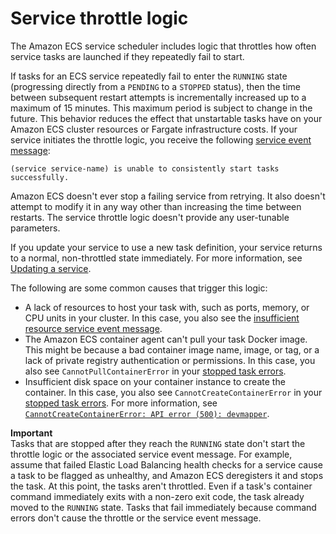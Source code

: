 # Service throttle logic<a name="service-throttle-logic"></a>

The Amazon ECS service scheduler includes logic that throttles how often service tasks are launched if they repeatedly fail to start\.

If tasks for an ECS service repeatedly fail to enter the `RUNNING` state \(progressing directly from a `PENDING` to a `STOPPED` status\), then the time between subsequent restart attempts is incrementally increased up to a maximum of 15 minutes\. This maximum period is subject to change in the future\. This behavior reduces the effect that unstartable tasks have on your Amazon ECS cluster resources or Fargate infrastructure costs\. If your service initiates the throttle logic, you receive the following [service event message](service-event-messages.md#service-event-messages-5):

```
(service service-name) is unable to consistently start tasks successfully.
```

Amazon ECS doesn't ever stop a failing service from retrying\. It also doesn't attempt to modify it in any way other than increasing the time between restarts\. The service throttle logic doesn't provide any user\-tunable parameters\.

If you update your service to use a new task definition, your service returns to a normal, non\-throttled state immediately\. For more information, see [Updating a service](update-service.md)\.

The following are some common causes that trigger this logic:
+ A lack of resources to host your task with, such as ports, memory, or CPU units in your cluster\. In this case, you also see the [insufficient resource service event message](service-event-messages.md#service-event-messages-1)\.
+ The Amazon ECS container agent can't pull your task Docker image\. This might be because a bad container image name, image, or tag, or a lack of private registry authentication or permissions\. In this case, you also see `CannotPullContainerError` in your [stopped task errors](stopped-task-errors.md)\.
+ Insufficient disk space on your container instance to create the container\. In this case, you also see `CannotCreateContainerError` in your [stopped task errors](stopped-task-errors.md)\. For more information, see [`CannotCreateContainerError: API error (500): devmapper`](CannotCreateContainerError.md)\.

**Important**  
Tasks that are stopped after they reach the `RUNNING` state don't start the throttle logic or the associated service event message\. For example, assume that failed Elastic Load Balancing health checks for a service cause a task to be flagged as unhealthy, and Amazon ECS deregisters it and stops the task\. At this point, the tasks aren't throttled\. Even if a task's container command immediately exits with a non\-zero exit code, the task already moved to the `RUNNING` state\. Tasks that fail immediately because command errors don't cause the throttle or the service event message\.